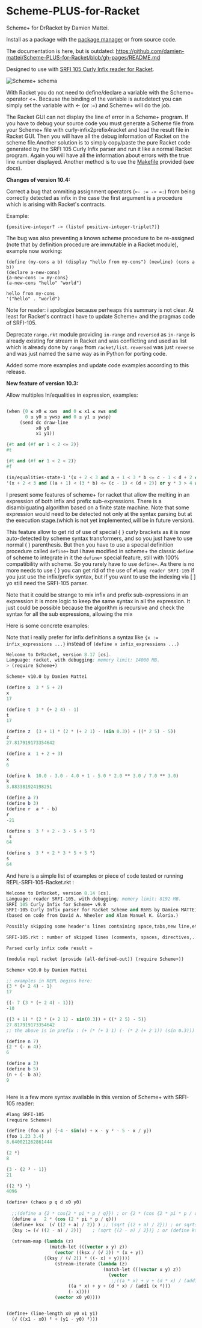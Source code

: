 # Scheme-PLUS-for-Racket
Scheme+ for DrRacket by Damien Mattei.

Install as a package with the [package manager](https://pkgs.racket-lang.org/package/Scheme-PLUS-for-Racket) or from source code.

The documentation is here, but is outdated:
https://github.com/damien-mattei/Scheme-PLUS-for-Racket/blob/gh-pages/README.md

Designed to use with [SRFI 105 Curly Infix reader for Racket](https://github.com/damien-mattei/SRFI-105-for-Racket).

![Scheme+ schema](https://github.com/damien-mattei/Scheme-PLUS-for-Kawa/blob/main/schema-scheme%2B.jpg "Scheme+ schema")


With Racket you do not need to define/declare a variable with the
Scheme+ operator <+. Because the binding of the variable is autodetect
you can simply set the variable with <- (or :=) and Scheme+ will do the job.


The Racket GUI can not display the line of error in a Scheme+ program.
If you have to debug your source code you must generate a Scheme file
from your Scheme+ file with curly-infix2prefix4racket and load the
result file in Racket GUI. Then you will have all the debug
information of Racket on the scheme file.Another solution is to simply copy/paste the pure Racket
code generated by the SRFI 105 Curly Infix parser and run it like a normal Racket program.
Again you will have all the information about errors with the true line number displayed.
Another method is to use the [Makefile](https://github.com/damien-mattei/Scheme-PLUS-for-Racket/blob/main/examples/racket/Makefile) provided (see docs).



**Changes of version 10.4:**

Correct a bug that ommiting assignment operators (```<- := -> =:```) from being correctly detected as infix in the case the first argument is a procedure which is arising with Racket's contracts.

Example:

```
{positive-integer? -> (listof positive-integer-triplet?)}
```

The bug was also preventing a known scheme procedure to be re-assigned (note that by definition procedure are immutable in a Racket module), example now working:

```
(define (my-cons a b) (display "hello from my-cons") (newline) (cons a b))
(declare a-new-cons)
{a-new-cons := my-cons}
(a-new-cons "hello" "world")
```

```
hello from my-cons
'("hello" . "world")
```

Note for reader: i apologize because perheaps this summary is not clear. At least for Racket's contract i have to update Scheme+ and the pragmas code of SRFI-105.


Deprecate ```range.rkt``` module providing ```in-range``` and ```reversed``` as ```in-range``` is already existing for stream in Racket and was conflicting and used as list which is already done by ```range``` from ```racket/list```. ```reversed``` was just ```reverse``` and was just named the same way as in Python for porting code.

Added some more examples and update code examples according to this release.



**New feature of version 10.3:**

Allow multiples In/equalities in expression, examples:


```scheme

(when {0 ≤ x0 ≤ xws  and 0 ≤ x1 ≤ xws and
       0 ≤ y0 ≤ ywsp and 0 ≤ y1 ≤ ywsp}
     (send dc draw-line
		   x0 y0
		   x1 y1))

{#t and (#f or 1 < 2 <= 2)}
#t

{#t and (#f or 1 < 2 < 2)}
#f

(in/equalities-state-1 '(x + 2 < 3 and a + 1 < 3 * b <= c - 1 < d + 2 or y * 3 > 4 and f and 1 < 2 < 3)  '() '() '()  '())
'(x + 2 < 3 and ((a + 1) < (3 * b) <= (c - 1) < (d + 2)) or y * 3 > 4 and f and (1 < 2 < 3))

```

I present some features of scheme+ for racket that allow the melting in an expression of both infix and prefix sub-expressions. 
There is a disambiguating algorithm based on a finite state machine. 
Note that some expression would need to be detected not only at the syntax parsing but at the execution stage.(which is not yet implemented,will be in future version).

This feature allow to get rid of use of special { } curly brackets as it is now auto-detected by scheme syntax transformers, and so you just have to use normal ( ) parenthesis. 
But then you have to use a special definition procedure called `define+` but i have modified in scheme+ the classic `define` of scheme to integrate in it the `define+` special feature, still with 100% compatibility with scheme. So you rarely have to use `define+`.
As there is no more needs to use { } you can get rid of the use of `#lang reader SRFI-105` if you just use the infix/prefix syntax, but if you want to use the indexing via [  ] yo still need the SRFI-105 parser.

Note that it could be strange to mix infix and prefix sub-expressions in an expression it is more logic to keep the same syntax in all the expression. It just could be possible because the algorithm is recursive and check the syntax for all the sub expressions, allowing the mix

Here is some concrete examples:

Note that i really prefer for infix definitions a syntax like `{x := infix_expressions ...}` instead of `(define x infix_expressions ...)` 

```scheme
Welcome to DrRacket, version 8.17 [cs].
Language: racket, with debugging; memory limit: 14000 MB.
> (require Scheme+)

Scheme+ v10.0 by Damien Mattei

(define x  3 * 5 + 2)
x
17

(define t  3 * (+ 2 4) - 1)
t
17

(define z  (3 + 1) * (2 * (+ 2 1) - (sin 0.3)) + ((* 2 5) - 5))
z
27.817919173354642

(define x  1 + 2 + 3)
x
6

(define k  10.0 - 3.0 - 4.0 + 1 - 5.0 * 2.0 ** 3.0 / 7.0 ** 3.0)
k
3.883381924198251

(define a 7)
(define b 3)
(define r  a * - b)
r
-21

(define s  3 ² + 2 · 3 · 5 + 5 ²)
 s
64

(define s  3 ² + 2 * 3 * 5 + 5 ²)
s
64

```



And here is a simple list of  examples or piece of code tested or running REPL-SRFI-105-Racket.rkt :  

```scheme
Welcome to DrRacket, version 8.14 [cs].
Language: reader SRFI-105, with debugging; memory limit: 8192 MB.
SRFI 105 Curly Infix for Scheme+ v9.8
SRFI-105 Curly Infix parser for Racket Scheme and R6RS by Damien MATTEI
(based on code from David A. Wheeler and Alan Manuel K. Gloria.)

Possibly skipping some header's lines containing space,tabs,new line,etc  or comments.

SRFI-105.rkt : number of skipped lines (comments, spaces, directives,...) at header's beginning : 12

Parsed curly infix code result = 

(module repl racket (provide (all-defined-out)) (require Scheme+))

Scheme+ v10.0 by Damien Mattei

;; examples in REPL begins here:
{3 * (+ 2 4) - 1}
17

{(- 7 (3 * (+ 2 4) - 1))}
-10

{(3 + 1) * (2 * (+ 2 1) - sin(0.3)) + ((* 2 5) - 5)}
27.817919173354642
;; the above is in prefix : (+ (* (+ 3 1) (- (* 2 (+ 2 1)) (sin 0.3))) (- (* 2 5) 5))

(define n 7)
{2 * (- n 4)}
6

(define a 3)
(define b 5)
{n + (- b a)}
9



```


Here is a few more syntax available in this version of Scheme+ with SRFI-105 reader: 

```scheme
#lang SRFI-105
(require Scheme+)
```

```scheme
(define (foo x y) {-4 · sin(x) + x · y ² - 5 · x / y})
(foo 1.23 3.4)
8.640021262861444

{2 ³}
8

{3 · (2 ³ - 1)}
21

{(2 ³) ⁴}
4096

(define+ (chaos p q d x0 y0)
  
  ;;(define a {2 * cos{2 * pi * p / q}}) ; or {2 * (cos {2 * pi * p / q})} or {2 * cos({2 * pi * p / q})}
  (define a   2 * (cos (2 * pi * p / q)))
  (define+ ksx  (√ ((2 + a) / 2)) ) ;; (sqrt {(2 + a) / 2})) ; or sqrt{{2 + a} / 2}
  {ksy := (√ ((2 - a) / 2))}    ; (sqrt {(2 - a) / 2})} ; or (define ksy (sqrt {{2 - a} / 2}))
  
  (stream-map (lambda (z)
                (match-let (((vector x y) z))
                  (vector ((ksx / (√ 2)) * (x + y))
			  {(ksy / (√ 2)) * ((- x) + y)})))
                  (stream-iterate (lambda (z)
                                    (match-let (((vector x y) z))
                                      (vector
                                       ;;((a * x) + y + (d * x) / (add1 (x ** 2))) ; infix left to right evaluation avoid extra parenthesis but is hard for humans
				       ((a * x) + y + (d * x) / (add1 (x ²)))
				       (- x))))
				  (vector x0 y0))))


(define+ (line-length x0 y0 x1 y1)
  (√ ((x1 - x0) ² + (y1 - y0) ²)))
```

